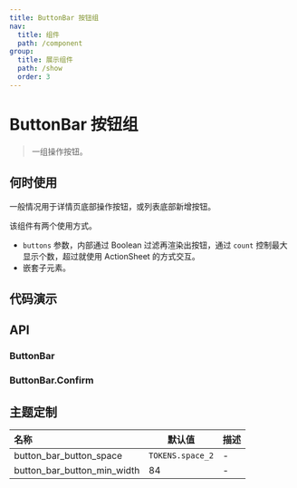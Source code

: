 ```yaml
---
title: ButtonBar 按钮组
nav:
  title: 组件
  path: /component
group:
  title: 展示组件
  path: /show
  order: 3
---
```


# ButtonBar 按钮组

> 一组操作按钮。

## 何时使用

一般情况用于详情页底部操作按钮，或列表底部新增按钮。

该组件有两个使用方式。

- `buttons` 参数，内部通过 Boolean 过滤再渲染出按钮，通过 `count` 控制最大显示个数，超过就使用 ActionSheet 的方式交互。
- 嵌套子元素。

## 代码演示

<code src="./__fixtures__/basic.tsx"></code>

## API

### ButtonBar

<API hideTitle src="./button-bar.tsx"></API>

### ButtonBar.Confirm

<API hideTitle src="./button-bar-confirm.tsx"></API>

## 主题定制

| 名称                        | 默认值           | 描述 |
| :-------------------------- | ---------------- | ---- |
| button_bar_button_space     | `TOKENS.space_2` | -    |
| button_bar_button_min_width | 84               | -    |
